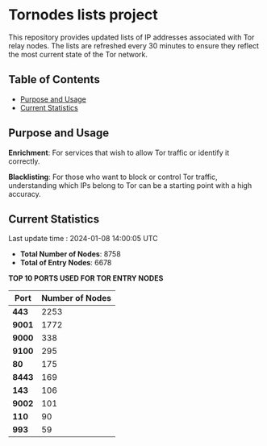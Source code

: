 # Tornodes lists project

This repository provides updated lists of IP addresses associated with Tor relay nodes. The lists are refreshed every 30 minutes to ensure they reflect the most current state of the Tor network.

## Table of Contents

- [Purpose and Usage](#purpose-and-usage)
- [Current Statistics](#current-statistics)


## Purpose and Usage

**Enrichment**: For services that wish to allow Tor traffic or identify it correctly.

**Blacklisting**: For those who want to block or control Tor traffic, understanding which IPs belong to Tor can be a starting point with a high accuracy.

## Current Statistics

Last update time : 2024-01-08 14:00:05 UTC

- **Total Number of Nodes**: 8758
- **Total of Entry Nodes**: 6678

**TOP 10 PORTS USED FOR TOR ENTRY NODES**

| **Port** | **Number of Nodes** |
|------|-----------------|
| **443**   | 2253  |
| **9001**   | 1772  |
| **9000**   | 338  |
| **9100**   | 295  |
| **80**   | 175  |
| **8443**   | 169  |
| **143**   | 106  |
| **9002**   | 101  |
| **110**   | 90  |
| **993**   | 59  |

